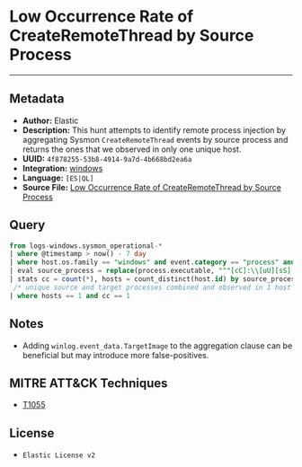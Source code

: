 # Low Occurrence Rate of CreateRemoteThread by Source Process

---

## Metadata

- **Author:** Elastic
- **Description:** This hunt attempts to identify remote process injection by aggregating Sysmon `CreateRemoteThread` events by source process and returns the ones that we observed in only one unique host.
- **UUID:** `4f878255-53b8-4914-9a7d-4b668bd2ea6a`
- **Integration:** [windows](https://docs.elastic.co/integrations/windows)
- **Language:** `[ES|QL]`
- **Source File:** [Low Occurrence Rate of CreateRemoteThread by Source Process](../queries/createremotethread_by_source_process_with_low_occurrence.toml)

## Query

```sql
from logs-windows.sysmon_operational-*
| where @timestamp > now() - 7 day
| where host.os.family == "windows" and event.category == "process" and event.action == "CreateRemoteThread"
| eval source_process = replace(process.executable, """[cC]:\\[uU][sS][eE][rR][sS]\\[a-zA-Z0-9ñ\.\-\_\$~ ]+\\""", "C:\\\\users\\\\user\\\\")
| stats cc = count(*), hosts = count_distinct(host.id) by source_process
 /* unique source and target processes combined and observed in 1 host */
| where hosts == 1 and cc == 1
```

## Notes

- Adding `winlog.event_data.TargetImage` to the aggregation clause can be beneficial but may introduce more false-positives.

## MITRE ATT&CK Techniques

- [T1055](https://attack.mitre.org/techniques/T1055)

## License

- `Elastic License v2`
